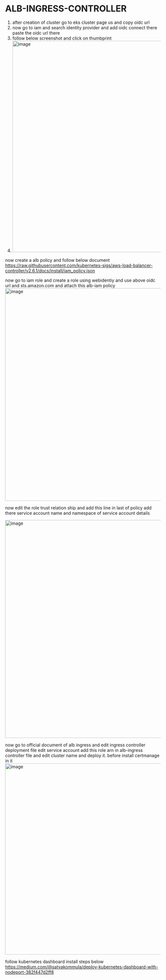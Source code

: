 # ALB-INGRESS-CONTROLLER

1. after creation of cluster go to eks cluster page us and copy oidc url
2. now go to iam and search identity provider and add oidc connect there paste the oidc url there
3. follow below screenshot and click on thumbprint
4. <img width="682" alt="image" src="https://github.com/harsha-209/ALB-INGRESS-CONTROLLER/assets/51083187/3f5f7af5-e6f5-4439-89ac-d0d14028c595">

now create a alb policy and follow below document
https://raw.githubusercontent.com/kubernetes-sigs/aws-load-balancer-controller/v2.6.1/docs/install/iam_policy.json

now go to iam role and create a role using webidentiy and use above oidc url and sts.amazon.com and attach this alb-iam policy 
 <img width="686" alt="image" src="https://github.com/harsha-209/ALB-INGRESS-CONTROLLER/assets/51083187/92a7bb73-6f38-42d2-aebf-5724519dd57a">
 
now edit the role trust relation ship and add this line in last of policy add there service account name and namespace of service account details

<img width="703" alt="image" src="https://github.com/harsha-209/ALB-INGRESS-CONTROLLER/assets/51083187/8ae49842-ba89-4c46-9d1e-931715ce7822">

now go to official document of alb ingress and edit ingress controller deployment file edit service account add this role arn in alb-ingress controller file and edit cluster name and deploy it. before install certmanage in it
<img width="617" alt="image" src="https://github.com/harsha-209/ALB-INGRESS-CONTROLLER/assets/51083187/316bfdae-855b-437f-9791-10c0482814eb">


follow kubernetes dashboard install steps below
https://medium.com/@satyakommula/deploy-kubernetes-dashboard-with-nodeport-382f447d2ff8

